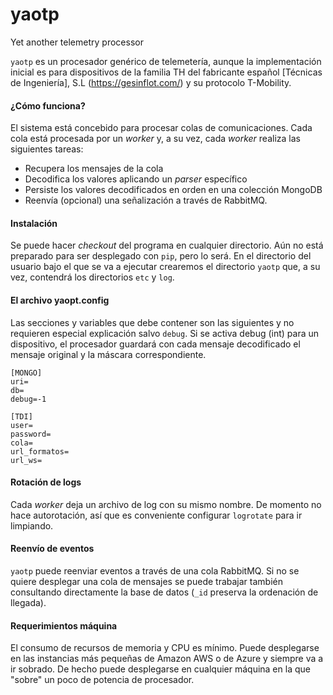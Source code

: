 # yaotp
Yet another telemetry processor

`yaotp` es un procesador genérico de telemetería, aunque la implementación
inicial es para dispositivos de la familia TH del fabricante español
[Técnicas de Ingeniería], S.L (https://gesinflot.com/) y su protocolo
T-Mobility.

#### ¿Cómo funciona?

El sistema está concebido para procesar colas de comunicaciones. Cada cola
está procesada por un _worker_ y, a su vez, cada _worker_ realiza las 
siguientes tareas:

- Recupera los mensajes de la cola
- Decodifica los valores aplicando un _parser_ específico
- Persiste los valores decodificados en orden en una colección MongoDB
- Reenvía (opcional) una señalización a través de RabbitMQ.

#### Instalación

Se puede hacer _checkout_ del programa en cualquier directorio. Aún no está
preparado para ser desplegado con `pip`, pero lo será. En el directorio del
usuario bajo el que se va a ejecutar crearemos el directorio `yaotp` que, 
a su vez, contendrá los directorios `etc` y `log`.

#### El archivo yaopt.config

Las secciones y variables que debe contener son las siguientes y no requieren
especial explicación salvo `debug`. Si se activa debug (int) para un 
dispositivo, el procesador guardará con cada mensaje decodificado el mensaje
original y la máscara correspondiente.

```
[MONGO]
uri=
db=
debug=-1

[TDI]
user=
password=
cola=
url_formatos=
url_ws=
```

#### Rotación de logs

Cada _worker_ deja un archivo de log con su mismo nombre. De momento no hace
autorotación, así que es conveniente configurar `logrotate` para ir limpiando.

#### Reenvío de eventos

`yaotp` puede reenviar eventos a través de una cola RabbitMQ. Si no se quiere
desplegar una cola de mensajes se puede trabajar también consultando
directamente la base de datos (`_id` preserva la ordenación de llegada).

#### Requerimientos máquina

El consumo de recursos de memoria y CPU es mínimo. Puede desplegarse en las
instancias más pequeñas de Amazon AWS o de Azure y siempre va a ir sobrado.
De hecho puede desplegarse en cualquier máquina en la que "sobre" un poco de
potencia de procesador.

